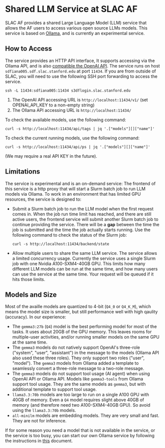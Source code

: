 # Shared LLM Service at SLAC AF

SLAC AF provides a shared Large Language Model (LLM) service that allows the AF users to access various
open source LLMs models. This service is based on [Ollama](https://ollama.com/), and is currently an
experimental service. 

## How to Access

The service provides an HTTP API interface, It supports accessing via the Ollama API, and is also
[compatible the OpenAI API](https://ollama.com/blog/openai-compatibility).
The service runs on host `sdfiana005.sdf.slac.stanford.edu` at port `11434`.
If you are from outside of SLAC, you will need to use the following SSH port forwarding to access the
service.
```
ssh -L 11434:sdfiana005:11434 s3dflogin.slac.stanford.edu
```

1. The OpenAI API accessing URL is `http://localhost:11434/v1/` (set OPENAI_API_KEY to a non-empty string)
2. The Ollama API accessing URL is `http://localhost:11434/`

To check the available models, use the following command:
```
curl -s http://localhost:11434/api/tags | jq '.["models"][]["name"]' 
```

To check the current running models, use the following command:
```
curl -s http://localhost:11434/api/ps | jq '.["models"][]["name"]' 
```

(We may require a real API KEY in the future).

## Limitations

The service is experimental and is an on-demand service: The frontend of this service is a http proxy
that will start a Slurm batch job to run LLM models via Ollama. To work in an environment that has
limited GPU resources, the service is designed to:

- Submit a Slurm batch job to run the LLM model when the first request comes in. When the job run 
  time limit has reached, and there are still active users, the frontend service will submit another
  Slurm batch job to continue providing the service. There will be a **gap** between the time the job
  is submitted and the time the job actually starts running. Use the following command to check the 
  status of the Slurm job:
  ```
  curl -s http://localhost:11434/backend/state
  ```
- Allow multiple users to share the same LLM service. The service allows a limited concurrency usage.
  Currently the service uses a single Slurm job with one Nvidia A100-SXM4-40GB GPU. This limits how 
  many different LLM models can be run at the same time, and how many users can use the service
  at the same time. Your request will be queued if it hits those limits.

## Models and Size

Most of the availle models are quantized to 4-bit (`Q4_0` or `Q4_K_M`), which means the model size is 
smaller, but still performance well with high qaulity (accuracy). In our experience:

- The `gemma3:27b` (`Q4`) model is the best performing model for most of the tasks. It uses about
  20GB of the GPU memory. This leaves rooms for multiple-user activities, and/or running smaller models
  on the same GPU at the same time.
- The `gemma3` models do not natively support OpenAI's three-role ("system", "user", "assistant") in
  the message to the models (Ollama API also used these three roles).
  They only support two roles ("user", "model"). The `gemma3` models
  from Ollama added a template to seamlessly convert a three-role message to a two-role message.
- The `gemma3` models do not support tool usage (AI agent) when using OpenAI API or Ollama API.
  Models like `gemma3-tools` from Ollama support tool usage. They are the same models as `gemma3`, 
  but with additional template to support tool usage.
- `llama3.3:70b` models are too large to run on a single A100 GPU with 40GB of memory. Even a `Q4`
  model requires slight above 40GB of memory (and therefore need two A100-SXM4-40GB GPU). So avoid 
  using the `llama3.3:70b` models.
- `all-minilm` models are embedding models. They are very small and fast. They are not for inference.

If for some reason you need a model that is not available in the service, or the service is too busy,
you can start our own Ollama service by following the instructions in [this](./RunYourOwnOllama.md)
document.
